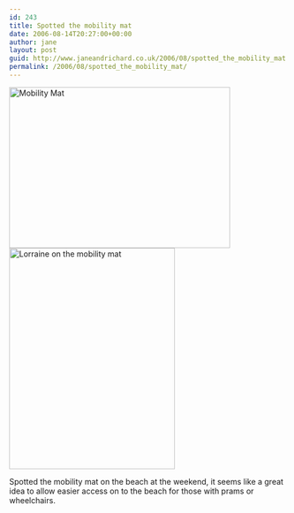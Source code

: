 ```yaml
---
id: 243
title: Spotted the mobility mat
date: 2006-08-14T20:27:00+00:00
author: jane
layout: post
guid: http://www.janeandrichard.co.uk/2006/08/spotted_the_mobility_mat
permalink: /2006/08/spotted_the_mobility_mat/
---
```

<img src="http://www.janeandrichard.co.uk/blog/img/2006/08/IMG_2151.jpg" width="400" height="291" alt="Mobility Mat" />

<img src="http://www.janeandrichard.co.uk/blog/img/2006/08/IMG_2152.jpg" width="300" height="400" alt="Lorraine on the mobility mat" />

Spotted the mobility mat on the beach at the weekend, it seems like a great idea to allow easier access on to the beach for those with prams or wheelchairs.
